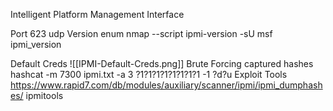 Intelligent Platform Management Interface

Port
	623 udp
Version enum
	nmap --script ipmi-version -sU
	msf
		ipmi_version

Default Creds
	![[IPMI-Default-Creds.png]]
Brute Forcing captured hashes 
	hashcat -m 7300 ipmi.txt -a 3 ?1?1?1?1?1?1?1?1 -1 ?d?u
Exploit Tools
	https://www.rapid7.com/db/modules/auxiliary/scanner/ipmi/ipmi_dumphashes/
	ipmitools